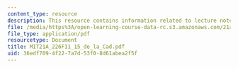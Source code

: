 ```yaml
---
content_type: resource
description: This resource contains information related to lecture notes.
file: /media/https%3A/open-learning-course-data-rc.s3.amazonaws.com/21a-226-ethnic-and-national-identity-fall-2011/36edf7094f227a7d53f08d61abea2f5f_MIT21A_226F11_15_de_la_Cad.pdf
file_type: application/pdf
resourcetype: Document
title: MIT21A_226F11_15_de_la_Cad.pdf
uid: 36edf709-4f22-7a7d-53f0-8d61abea2f5f
---
```

